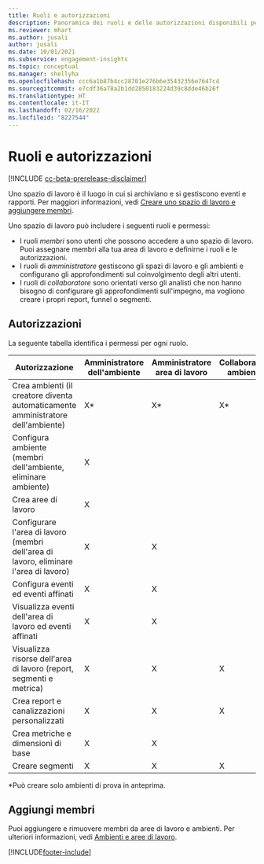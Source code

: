 ```yaml
---
title: Ruoli e autorizzazioni
description: Panoramica dei ruoli e delle autorizzazioni disponibili per i membri dell'area di lavoro.
ms.reviewer: mhart
ms.author: jusali
author: jusali
ms.date: 10/01/2021
ms.subservice: engagement-insights
ms.topic: conceptual
ms.manager: shellyha
ms.openlocfilehash: ccc6a1b87b4cc28701e276b6e35432356e7647c4
ms.sourcegitcommit: e7cdf36a78a2b1dd2850183224d39c8dde46b26f
ms.translationtype: HT
ms.contentlocale: it-IT
ms.lasthandoff: 02/16/2022
ms.locfileid: "8227544"
---
```

# <a name="roles-and-permissions"></a>Ruoli e autorizzazioni

[!INCLUDE [cc-beta-prerelease-disclaimer](includes/cc-beta-prerelease-disclaimer.md)]

Uno spazio di lavoro è il luogo in cui si archiviano e si gestiscono eventi e rapporti. Per maggiori informazioni, vedi [Creare uno spazio di lavoro e aggiungere membri](create-workspace.md). 

Uno spazio di lavoro può includere i seguenti ruoli e permessi:

- I ruoli *membri* sono utenti che possono accedere a uno spazio di lavoro. Puoi assegnare membri alla tua area di lavoro e definirne i ruoli e le autorizzazioni. 
- I ruoli di *amministratore* gestiscono gli spazi di lavoro e gli ambienti e configurano gli approfondimenti sul coinvolgimento degli altri utenti. 
- I ruoli di *collaboratore* sono orientati verso gli analisti che non hanno bisogno di configurare gli approfondimenti sull'impegno, ma vogliono creare i propri report, funnel o segmenti.

## <a name="permissions"></a>Autorizzazioni
  
La seguente tabella identifica i permessi per ogni ruolo. 

| Autorizzazione | Amministratore dell'ambiente | Amministratore area di lavoro | Collaboratore ambiente | Collaboratore area di lavoro | 
|--|--|--|--|--|
| Crea ambienti (il creatore diventa automaticamente amministratore dell'ambiente) | X* | X* | X* | X* |  
| Configura ambiente (membri dell'ambiente, eliminare ambiente) | X |  |  |  |  
| Crea aree di lavoro | X |  |  |  |  
| Configurare l'area di lavoro (membri dell'area di lavoro, eliminare l'area di lavoro) | X | X |  |  |  
| Configura eventi ed eventi affinati | X | X | |  |  
| Visualizza eventi dell'area di lavoro ed eventi affinati | X | X | |  |  
| Visualizza risorse dell'area di lavoro (report, segmenti e metrica)| X | X | X | X |  
| Crea report e canalizzazioni personalizzati | X | X | X | X |  
| Crea metriche e dimensioni di base| X | X |  |  |  
| Creare segmenti| X | X | X | X |  

*Può creare solo ambienti di prova in anteprima. 

## <a name="add-members"></a>Aggiungi membri

Puoi aggiungere e rimuovere membri da aree di lavoro e ambienti. Per ulteriori informazioni, vedi [Ambienti e aree di lavoro](manage-environments-workspaces.md).


[!INCLUDE[footer-include](../includes/footer-banner.md)]
